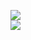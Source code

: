 [![](https://img.shields.io/badge/Made%20With-Github%20Spray-lightgrey.svg?style=for-the-badge&logo=github)](https://github.com/Annihil/github-spray#6345)  
[![](https://i.imgur.com/2DrTn0Z.gif)](https://github.com/Annihil/github-spray)